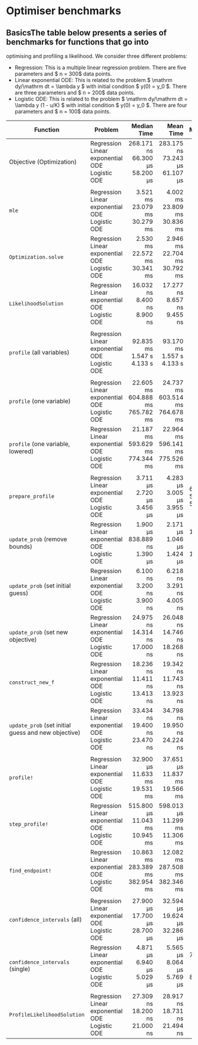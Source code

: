 # Optimiser benchmarks
## BasicsThe table below presents a series of benchmarks for functions that go into 
optimising and profiling a likelihood. We consider three different problems:
   - Regression: This is a multiple linear regression problem. There are five parameters and $ n = 300$ data points.
   - Linear exponential ODE: This is related to the problem     $    \mathrm dy/\mathrm dt = \lambda y $ with initial condition $ y(0) = y_0   $. There are three parameters and $ n = 200$ data points.
   - Logistic ODE: This is related to the problem     $    \mathrm dy/\mathrm dt = \lambda y (1 - u/K) $ with initial condition $ y(0) = y_0  $. There are four parameters and $ n = 100$ data points.

| Function | Problem | Median Time | Mean Time | Memory | Allocations |
|---|---|--:|--:|--:|--:|
| Objective (Optimization) | Regression<br>Linear exponential ODE<br>Logistic ODE | 268.171 ns<br>66.300 μs<br>58.200 μs | 283.175 ns<br>73.243 μs<br>61.107 μs | 80 bytes<br>31.38 KiB<br>29.81 KiB | 2<br>1431<br>1619 |
| | | | | | |
| `mle` | Regression<br>Linear exponential ODE<br>Logistic ODE | 3.521 ms<br>23.079 ms<br>30.279 ms | 4.002 ms<br>23.809 ms<br>30.836 ms | 3.52 MiB<br>9.63 MiB<br>14.56 MiB | 8486<br>417012<br>811132 |
| `Optimization.solve` | Regression<br>Linear exponential ODE<br>Logistic ODE | 2.530 ms<br>22.572 ms<br>30.341 ms | 2.946 ms<br>22.704 ms<br>30.792 ms | 3.52 MiB<br>9.63 MiB<br>14.56 MiB | 8486<br>417012<br>811132 |
| `LikelihoodSolution` | Regression<br>Linear exponential ODE<br>Logistic ODE | 16.032 ns<br>8.400 ns<br>8.900 ns | 17.277 ns<br>8.657 ns<br>9.455 ns | 0 bytes<br>0 bytes<br>0 bytes | 0<br>0<br>0 |
| | | | | | |
| `profile` (all variables) | Regression<br>Linear exponential ODE<br>Logistic ODE | 92.835 ms<br>1.547 s<br>4.133 s | 93.170 ms<br>1.557 s<br>4.133 s | 102.66 MiB<br>594.26 MiB<br>1.94 GiB | 634270<br>25421514<br>109130299 |
| | | | | | |
| `profile` (one variable) | Regression<br>Linear exponential ODE<br>Logistic ODE | 22.605 ms<br>604.888 ms<br>765.782 ms | 24.737 ms<br>603.514 ms<br>764.678 ms | 25.13 MiB<br>255.62 MiB<br>367.48 MiB | 150089<br>10984510<br>20156577 |
| `profile` (one variable, lowered) | Regression<br>Linear exponential ODE<br>Logistic ODE | 21.187 ms<br>593.629 ms<br>774.344 ms | 22.964 ms<br>596.141 ms<br>775.526 ms | 25.13 MiB<br>255.62 MiB<br>367.48 MiB | 150089<br>10984510<br>20156577 |
| | | | | | |
| `prepare_profile` | Regression<br>Linear exponential ODE<br>Logistic ODE | 3.711 μs<br>2.720 μs<br>3.456 μs | 4.283 μs<br>3.005 μs<br>3.955 μs | 6.23 KiB<br>5.09 KiB<br>5.64 KiB | 80<br>50<br>65 |
| `update_prob` (remove bounds) | Regression<br>Linear exponential ODE<br>Logistic ODE | 1.900 μs<br>838.889 ns<br>1.390 μs | 2.171 μs<br>1.046 μs<br>1.424 μs | 1.50 KiB<br>864 bytes<br>1.16 KiB | 46<br>26<br>36 |
| `update_prob` (set initial guess) | Regression<br>Linear exponential ODE<br>Logistic ODE | 6.100 ns<br>3.200 ns<br>3.900 ns | 6.218 ns<br>3.291 ns<br>4.005 ns | 0 bytes<br>0 bytes<br>0 bytes | 0<br>0<br>0 |
| `update_prob` (set new objective) | Regression<br>Linear exponential ODE<br>Logistic ODE | 24.975 ns<br>14.314 ns<br>17.000 ns | 26.048 ns<br>14.746 ns<br>18.268 ns | 0 bytes<br>0 bytes<br>0 bytes | 0<br>0<br>0 |
| `construct_new_f` | Regression<br>Linear exponential ODE<br>Logistic ODE | 18.236 ns<br>11.411 ns<br>13.413 ns | 19.342 ns<br>11.743 ns<br>13.923 ns | 0 bytes<br>0 bytes<br>0 bytes | 0<br>0<br>0 |
| `update_prob` (set initial guess and new objective) | Regression<br>Linear exponential ODE<br>Logistic ODE | 33.434 ns<br>19.400 ns<br>23.470 ns | 34.798 ns<br>19.950 ns<br>24.224 ns | 0 bytes<br>0 bytes<br>0 bytes | 0<br>0<br>0 |
| | | | | | |
| `profile!` | Regression<br>Linear exponential ODE<br>Logistic ODE | 32.900 μs<br>11.633 ms<br>19.531 ms | 37.651 μs<br>11.837 ms<br>19.566 ms | 37.66 KiB<br>5.07 MiB<br>9.38 MiB | 242<br>217985<br>513943 |
| `step_profile!` | Regression<br>Linear exponential ODE<br>Logistic ODE | 515.800 μs<br>11.043 ms<br>10.945 ms | 598.013 μs<br>11.299 ms<br>11.306 ms | 623.58 KiB<br>4.51 MiB<br>3.98 MiB | 3469<br>194093<br>194175 |
| `find_endpoint!` | Regression<br>Linear exponential ODE<br>Logistic ODE | 10.863 ms<br>283.389 ms<br>382.954 ms | 12.082 ms<br>287.508 ms<br>382.346 ms | 12.72 MiB<br>121.80 MiB<br>180.17 MiB | 75905<br>5234607<br>9937392 |
| | | | | | |
| `confidence_intervals` (all) | Regression<br>Linear exponential ODE<br>Logistic ODE | 27.900 μs<br>17.700 μs<br>28.700 μs | 32.594 μs<br>19.624 μs<br>32.286 μs | 41.41 KiB<br>26.67 KiB<br>45.34 KiB | 70<br>44<br>57 |
| `confidence_intervals` (single) | Regression<br>Linear exponential ODE<br>Logistic ODE | 4.871 μs<br>6.940 μs<br>5.029 μs | 5.565 μs<br>8.064 μs<br>5.769 μs | 7.39 KiB<br>11.06 KiB<br>8.22 KiB | 13<br>13<br>13 |
| | | | | | |
| `ProfileLikelihoodSolution` | Regression<br>Linear exponential ODE<br>Logistic ODE | 27.309 ns<br>18.200 ns<br>21.000 ns | 28.917 ns<br>18.731 ns<br>21.494 ns | 0 bytes<br>0 bytes<br>0 bytes | 0<br>0<br>0 |
